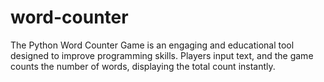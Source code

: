 # word-counter
The Python Word Counter Game is an engaging and educational tool designed to improve programming skills. Players input text, and the game counts the number of words, displaying the total count instantly.
